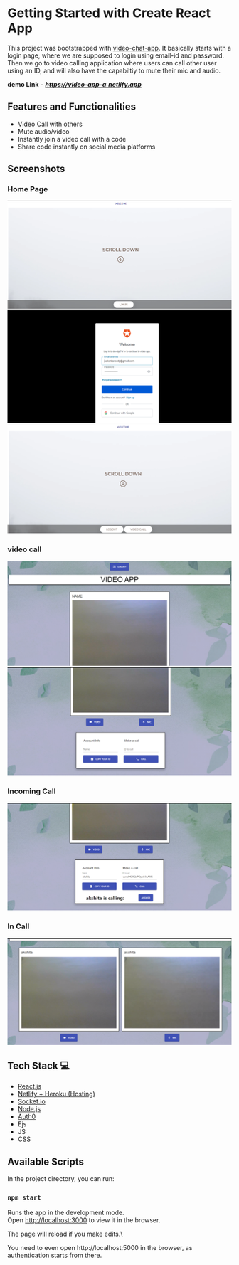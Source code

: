 # Getting Started with Create React App

This project was bootstrapped with [video-chat-app](https://github.com/aakshita01/video-chat-app.git).
It basically starts with a login page, where we are supposed to login using email-id and password. Then we go to video calling application where users can call other user using an ID, and will also have the capabiltiy to mute their mic and audio. 


**demo Link** - ***https://video-app-a.netlify.app***


## Features and Functionalities 

- Video Call with others
- Mute audio/video
- Instantly join a video call with a code
- Share code instantly on social media platforms

## Screenshots 

### Home Page

![](images/teams5.png)
![](images/teams6.png)
![](images/teams7.png)

### video call

![](images/teams1.png)
![](images/teams2.png)

### Incoming Call

![](images/teams3.png)

### In Call

![](images/teams4.png)

## Tech Stack 💻

- [React.js](https://reactjs.org/)
- [Netlify + Heroku (Hosting)](https://www.netlify.com/)
- [Socket.io](https://socket.io/)
- [Node.js](https://nodejs.org/en/)
- [Auth0](https://auth0.com/)
- Ejs
- JS
- CSS

## Available Scripts

In the project directory, you can run:

### `npm start`

Runs the app in the development mode.\
Open [http://localhost:3000](http://localhost:3000) to view it in the browser.

The page will reload if you make edits.\

You need to even open http://localhost:5000 in the browser, as authentication starts from there.


